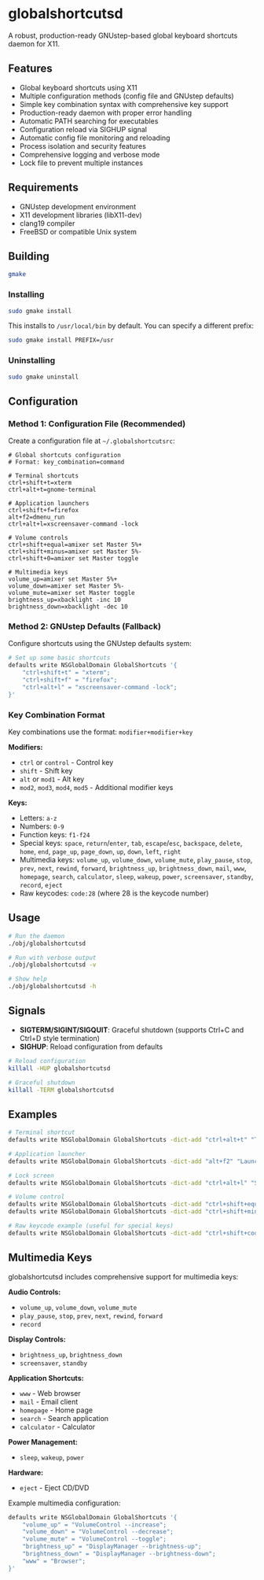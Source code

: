 # globalshortcutsd

A robust, production-ready GNUstep-based global keyboard shortcuts daemon for X11.

## Features

- Global keyboard shortcuts using X11
- Multiple configuration methods (config file and GNUstep defaults)
- Simple key combination syntax with comprehensive key support
- Production-ready daemon with proper error handling
- Automatic PATH searching for executables
- Configuration reload via SIGHUP signal
- Automatic config file monitoring and reloading
- Process isolation and security features
- Comprehensive logging and verbose mode
- Lock file to prevent multiple instances

## Requirements

- GNUstep development environment
- X11 development libraries (libX11-dev)
- clang19 compiler
- FreeBSD or compatible Unix system

## Building

```sh
gmake
```

### Installing

```sh
sudo gmake install
```

This installs to `/usr/local/bin` by default. You can specify a different prefix:

```sh
sudo gmake install PREFIX=/usr
```

### Uninstalling

```sh
sudo gmake uninstall
```

## Configuration

### Method 1: Configuration File (Recommended)

Create a configuration file at `~/.globalshortcutsrc`:

```
# Global shortcuts configuration
# Format: key_combination=command

# Terminal shortcuts
ctrl+shift+t=xterm
ctrl+alt+t=gnome-terminal

# Application launchers
ctrl+shift+f=firefox
alt+f2=dmenu_run
ctrl+alt+l=xscreensaver-command -lock

# Volume controls
ctrl+shift+equal=amixer set Master 5%+
ctrl+shift+minus=amixer set Master 5%-
ctrl+shift+0=amixer set Master toggle

# Multimedia keys
volume_up=amixer set Master 5%+
volume_down=amixer set Master 5%-
volume_mute=amixer set Master toggle
brightness_up=xbacklight -inc 10
brightness_down=xbacklight -dec 10
```

### Method 2: GNUstep Defaults (Fallback)

Configure shortcuts using the GNUstep defaults system:

```sh
# Set up some basic shortcuts
defaults write NSGlobalDomain GlobalShortcuts '{
    "ctrl+shift+t" = "xterm";
    "ctrl+shift+f" = "firefox";
    "ctrl+alt+l" = "xscreensaver-command -lock";
}'
```

### Key Combination Format

Key combinations use the format: `modifier+modifier+key`

**Modifiers:**
- `ctrl` or `control` - Control key
- `shift` - Shift key  
- `alt` or `mod1` - Alt key
- `mod2`, `mod3`, `mod4`, `mod5` - Additional modifier keys

**Keys:**
- Letters: `a-z`
- Numbers: `0-9`
- Function keys: `f1-f24`
- Special keys: `space`, `return`/`enter`, `tab`, `escape`/`esc`, `backspace`, `delete`, `home`, `end`, `page_up`, `page_down`, `up`, `down`, `left`, `right`
- Multimedia keys: `volume_up`, `volume_down`, `volume_mute`, `play_pause`, `stop`, `prev`, `next`, `rewind`, `forward`, `brightness_up`, `brightness_down`, `mail`, `www`, `homepage`, `search`, `calculator`, `sleep`, `wakeup`, `power`, `screensaver`, `standby`, `record`, `eject`
- Raw keycodes: `code:28` (where 28 is the keycode number)

## Usage

```sh
# Run the daemon
./obj/globalshortcutsd

# Run with verbose output
./obj/globalshortcutsd -v

# Show help
./obj/globalshortcutsd -h
```

## Signals

- **SIGTERM/SIGINT/SIGQUIT**: Graceful shutdown (supports Ctrl+C and Ctrl+D style termination)
- **SIGHUP**: Reload configuration from defaults

```sh
# Reload configuration
killall -HUP globalshortcutsd

# Graceful shutdown
killall -TERM globalshortcutsd
```

## Examples

```sh
# Terminal shortcut
defaults write NSGlobalDomain GlobalShortcuts -dict-add "ctrl+alt+t" "Terminal"

# Application launcher
defaults write NSGlobalDomain GlobalShortcuts -dict-add "alt+f2" "Launcher"

# Lock screen
defaults write NSGlobalDomain GlobalShortcuts -dict-add "ctrl+alt+l" "ScreenLock"

# Volume control
defaults write NSGlobalDomain GlobalShortcuts -dict-add "ctrl+shift+equal" "VolumeControl --increase"
defaults write NSGlobalDomain GlobalShortcuts -dict-add "ctrl+shift+minus" "VolumeControl --decrease"

# Raw keycode example (useful for special keys)
defaults write NSGlobalDomain GlobalShortcuts -dict-add "ctrl+shift+code:28" "echo Raw keycode 28 pressed"
```

## Multimedia Keys

globalshortcutsd includes comprehensive support for multimedia keys:

**Audio Controls:**
- `volume_up`, `volume_down`, `volume_mute`
- `play_pause`, `stop`, `prev`, `next`, `rewind`, `forward`
- `record`

**Display Controls:**
- `brightness_up`, `brightness_down`
- `screensaver`, `standby`

**Application Shortcuts:**
- `www` - Web browser
- `mail` - Email client  
- `homepage` - Home page
- `search` - Search application
- `calculator` - Calculator

**Power Management:**
- `sleep`, `wakeup`, `power`

**Hardware:**
- `eject` - Eject CD/DVD

Example multimedia configuration:
```sh
defaults write NSGlobalDomain GlobalShortcuts '{
    "volume_up" = "VolumeControl --increase";
    "volume_down" = "VolumeControl --decrease";
    "volume_mute" = "VolumeControl --toggle";
    "brightness_up" = "DisplayManager --brightness-up";
    "brightness_down" = "DisplayManager --brightness-down";
    "www" = "Browser";
}'
```